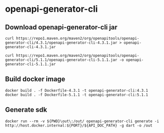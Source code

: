 # openapi-generator-cli

## Download openapi-generator-cli jar
`curl https://repo1.maven.org/maven2/org/openapitools/openapi-generator-cli/4.3.1/openapi-generator-cli-4.3.1.jar > openapi-generator-cli-4.3.1.jar`

`curl https://repo1.maven.org/maven2/org/openapitools/openapi-generator-cli/5.1.1/openapi-generator-cli-5.1.1.jar -o openapi-generator-cli-5.1.1.jar`

## Build docker image
`docker build . -f Dockerfile-4.3.1 -t openapi-generator-cli:4.3.1`
`docker build . -f Dockerfile-5.1.1 -t openapi-generator-cli:5.1.1`

## Generate sdk
`docker run --rm -v ${PWD}\out\:/out/ openapi-generator-cli generate -i http://host.docker.internal:${PORT}/${API_DOC_PATH} -g dart -o /out`
